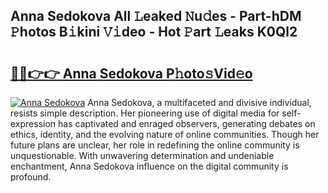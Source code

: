 ## Anna Sedokova All 𝙻eaked 𝙽u𝚍es - Part-hDM 𝙿hotos B𝚒kini 𝚅𝚒deo - Hot 𝙿art 𝙻eaks K0Ql2

# <h2><a href="http://ld29xx.urlbe.top/?page=Anna+Sedokova">🔗🔗👉👉 Anna Sedokova P𝚑oto𝚜Vid𝚎o</a></h2>

[![Anna Sedokova](https://i.imgur.com/eBuTRDB.gif)](http://ld29xx.urlbe.top/?page=Anna+Sedokova)
Anna Sedokova, a multifaceted and divisive individual, resists simple description. Her pioneering use of digital media for self-expression has captivated and enraged observers, generating debates on ethics, identity, and the evolving nature of online communities. Though her future plans are unclear, her role in redefining the online community is unquestionable. With unwavering determination and undeniable enchantment, Anna Sedokova influence on the digital community is profound.
